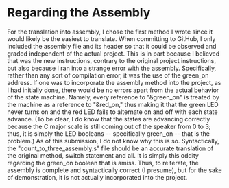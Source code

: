 # Regarding the Assembly

For the translation into assembly, I chose the first method I wrote since it
would likely be the easiest to translate. When committing to GitHub, I only
included the assembly file and its header so that it could be observed and
graded independent of the actual project. This is in part because I believed
that was the new instructions, contrary to the original project instructions,
but also because I ran into a strange error with the assembly.
Specifically, rather than any sort of compilation error, it was the use of the
green_on address. If one was to incorporate the assembly method into the
project, as I had initially done, there would be no errors apart from the
actual behavior of the state machine. Namely, every reference to "&green_on"
is treated by the machine as a reference to "&red_on," thus making it that the
green LED never turns on and the red LED fails to alternate on and off with
each state advance. (To be clear, I do know that the states are advancing
correctly because the C major scale is still coming out of the speaker from 0
to 3; thus, it is simply the LED booleans -- specifically green_on -- that is
the problem.)
As of this submission, I do not know why this is so. Syntactically, the
"count_to_three_assembly.s" file should be an accurate translation of the
original method, switch statement and all. It is simply this oddity regarding
the green_on boolean that is amiss.
Thus, to reiterate, the assembly is complete and syntactically correct (I
presume), but for the sake of demonstration, it is not actually incorporated
into the project.
